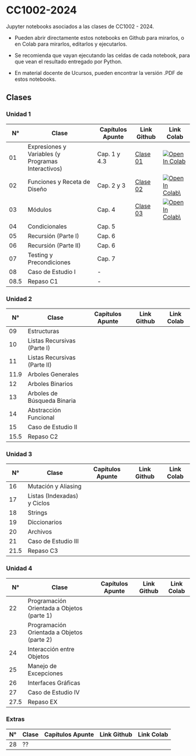# CC1002-2024
Jupyter notebooks asociados a las clases de CC1002 - 2024.

- Pueden abrir directamente estos notebooks en Github para mirarlos, o en Colab para mirarlos, editarlos y ejecutarlos.

- Se recomienda que vayan ejecutando las celdas de cada notebook, para que vean el resultado entregado por Python.

- En material docente de Ucursos, pueden encontrar la versión .PDF de estos notebooks.

## Clases

### Unidad 1

| N°    | Clase                                                | Capítulos Apunte | Link Github | Link Colab |
|-------|------------------------------------------------------|------------------|-------------|------------|
| 01    | Expresiones y Variables (y Programas Interactivos)   | Cap. 1 y 4.3     | [Clase 01](/Clases/Clase_01_Expresiones_y_Variables/Clase01_Expresiones_y_Variables.ipynb)            | <a href="https://colab.research.google.com/github/valentitos/CC1002-2024/blob/main/Clases/Clase_01_Expresiones_y_Variables/Clase01_Expresiones_y_Variables.ipynb" target="_parent"><img src="https://colab.research.google.com/assets/colab-badge.svg" alt="Open In Colab"/></a>             |
| 02    | Funciones y Receta de Diseño                         | Cap. 2 y 3       | [Clase 02](/Clases/Clase_02_Funciones/Clase02_Diseño_de_funciones.ipynb)            | <a href="https://colab.research.google.com/github/valentitos/CC1002-2024/blob/main/Clases/Clase_02_Funciones/Clase02_Diseño_de_funciones.ipynb" target="_parent"><img src="https://colab.research.google.com/assets/colab-badge.svg" alt="Open In Colab\"/></a>           |
| 03    | Módulos                                              | Cap. 4           | [Clase 03](/Clases/Clase_03_Modulos_y_Funciones_Interactivas/Clase03_Modulos_y_Funciones_Interactivas.ipynb)            |  <a href="https://colab.research.google.com/github/valentitos/CC1002-2024/blob/main/Clases/Clase_03_Modulos_y_Funciones_Interactivas/Clase03_Modulos_y_Funciones_Interactivas.ipynb" target="_parent"><img src="https://colab.research.google.com/assets/colab-badge.svg" alt="Open In Colab\"/></a>            |
| 04    | Condicionales                                        | Cap. 5           |             |            |
| 05    | Recursión (Parte I)                                  | Cap. 6           |             |            |
| 06    | Recursión (Parte II)                                 | Cap. 6           |             |            |
| 07    | Testing y Precondiciones                             | Cap. 7           |             |            |
| 08    | Caso de Estudio I                                    | -                |             |            |
| 08.5  | Repaso C1                                            | -                |             |            |

### Unidad 2

| N°    | Clase                                                | Capítulos Apunte | Link Github | Link Colab |
|-------|------------------------------------------------------|------------------|-------------|------------|
| 09    | Estructuras                                          |                  |             |            |
| 10    | Listas Recursivas (Parte I)                          |                  |             |            |
| 11    | Listas Recursivas (Parte II)                         |                  |             |            |
| 11.9  | Arboles Generales                                    |                  |             |            |
| 12    | Arboles Binarios                                     |                  |             |            |
| 13    | Arboles de Búsqueda Binaria                          |                  |             |            |
| 14    | Abstracción Funcional                                |                  |             |            |
| 15    | Caso de Estudio II                                   |                  |             |            |
| 15.5  | Repaso C2                                            |                  |             |            |


### Unidad 3

| N°    | Clase                                                | Capítulos Apunte | Link Github | Link Colab |
|-------|------------------------------------------------------|------------------|-------------|------------|
| 16    | Mutación y Aliasing                                  |                  |             |            |
| 17    | Listas (Indexadas) y Ciclos                          |                  |             |            |
| 18    | Strings                                              |                  |             |            |
| 19    | Diccionarios                                         |                  |             |            |
| 20    | Archivos                                             |                  |             |            |
| 21    | Caso de Estudio III                                  |                  |             |            |
| 21.5  | Repaso C3                                            |                  |             |            |

### Unidad 4

| N°    | Clase                                                | Capítulos Apunte | Link Github | Link Colab |
|-------|------------------------------------------------------|------------------|-------------|------------|
| 22    | Programación Orientada a Objetos (parte 1)           |                  |             |            |
| 23    | Programación Orientada a Objetos (parte 2)           |                  |             |            |
| 24    | Interacción entre Objetos                            |                  |             |            |
| 25    | Manejo de Excepciones                                |                  |             |            |
| 26    | Interfaces Gráficas                                  |                  |             |            |
| 27    | Caso de Estudio IV                                   |                  |             |            |
| 27.5  | Repaso EX                                            |                  |             |            |

### Extras

| N°    | Clase                                                | Capítulos Apunte | Link Github | Link Colab |
|-------|------------------------------------------------------|------------------|-------------|------------|
| 28    | ??                                                   |                  |             |            |
